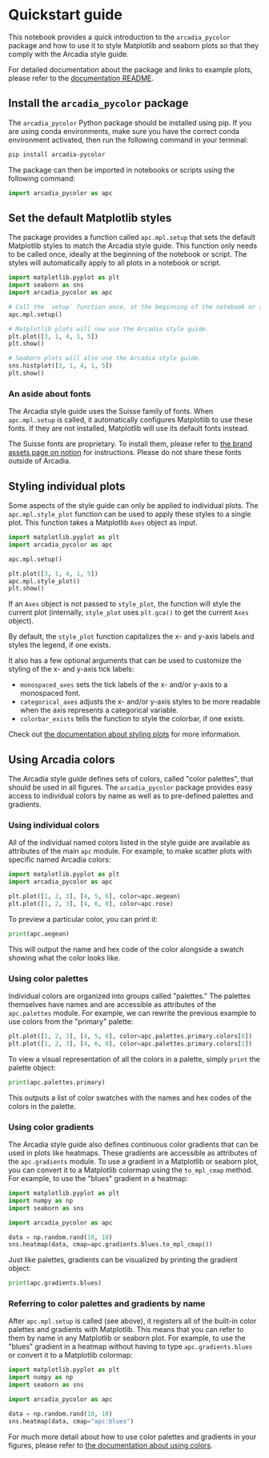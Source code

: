 # Quickstart guide

This notebook provides a quick introduction to the `arcadia_pycolor` package and how to use it to style Matplotlib and seaborn plots so that they comply with the Arcadia style guide.

For detailed documentation about the package and links to example plots, please refer to the [documentation README](/docs/README.md).

## Install the `arcadia_pycolor` package
The `arcadia_pycolor` Python package should be installed using pip. If you are using conda environments, make sure you have the correct conda environment activated, then run the following command in your terminal:

```bash
pip install arcadia-pycolor
```

The package can then be imported in notebooks or scripts using the following command:

```python
import arcadia_pycolor as apc
```

## Set the default Matplotlib styles

The package provides a function called `apc.mpl.setup` that sets the default Matplotlib styles to match the Arcadia style guide. This function only needs to be called once, ideally at the beginning of the notebook or script. The styles will automatically apply to all plots in a notebook or script.

```python
import matplotlib.pyplot as plt
import seaborn as sns
import arcadia_pycolor as apc

# Call the `setup` function once, at the beginning of the notebook or script.
apc.mpl.setup()

# Matplotlib plots will now use the Arcadia style guide.
plt.plot([3, 1, 4, 1, 5])
plt.show()

# Seaborn plots will also use the Arcadia style guide.
sns.histplot([3, 1, 4, 1, 5])
plt.show()
```

### An aside about fonts
The Arcadia style guide uses the Suisse family of fonts. When `apc.mpl.setup` is called, it automatically configures Matplotlib to use these fonts. If they are not installed, Matplotlib will use its default fonts instead.

The Suisse fonts are proprietary. To install them, please refer to [the brand assets page on notion](https://www.notion.so/arcadiascience/Brand-assets-ec521e5b599c4a5f88c5fae3a8ac14b7#d1cbc8fc315b4d10a8fd4cc7d9eb8c3f) for instructions. Please do not share these fonts outside of Arcadia.

## Styling individual plots

Some aspects of the style guide can only be applied to individual plots. The `apc.mpl.style_plot` function can be used to apply these styles to a single plot. This function takes a Matplotlib `Axes` object as input.

```python
import matplotlib.pyplot as plt
import arcadia_pycolor as apc

apc.mpl.setup()

plt.plot([3, 1, 4, 1, 5])
apc.mpl.style_plot()
plt.show()
```

If an `Axes` object is not passed to `style_plot`, the function will style the current plot (internally, `style_plot` uses `plt.gca()` to get the current `Axes` object).

By default, the `style_plot` function capitalizes the x- and y-axis labels and styles the legend, if one exists. 

It also has a few optional arguments that can be used to customize the styling of the x- and y-axis tick labels:

- `monospaced_axes` sets the tick labels of the x- and/or y-axis to a monospaced font.
- `categorical_axes` adjusts the x- and/or y-axis styles to be more readable when the axis represents a categorical variable.
- `colorbar_exists` tells the function to style the colorbar, if one exists.

Check out [the documentation about styling plots](/docs/style_usage.ipynb) for more information.

## Using Arcadia colors

The Arcadia style guide defines sets of colors, called "color palettes", that should be used in all figures. The `arcadia_pycolor` package provides easy access to individual colors by name as well as to pre-defined palettes and gradients. 

### Using individual colors

All of the individual named colors listed in the style guide are available as attributes of the main `apc` module. For example, to make scatter plots with specific named Arcadia colors:

```python
import matplotlib.pyplot as plt
import arcadia_pycolor as apc

plt.plot([1, 2, 3], [4, 5, 6], color=apc.aegean)
plt.plot([1, 2, 3], [4, 6, 8], color=apc.rose)
```

To preview a particular color, you can print it:

```python
print(apc.aegean)
```

This will output the name and hex code of the color alongside a swatch showing what the color looks like.

### Using color palettes

Individual colors are organized into groups called "palettes." The palettes themselves have names and are accessible as attributes of the `apc.palettes` module. For example, we can rewrite the previous example to use colors from the "primary" palette:

```python
plt.plot([1, 2, 3], [4, 5, 6], color=apc.palettes.primary.colors[0])
plt.plot([1, 2, 3], [4, 6, 8], color=apc.palettes.primary.colors[1])
```

To view a visual representation of all the colors in a palette, simply `print` the palette object:

```python
print(apc.palettes.primary)
```

This outputs a list of color swatches with the names and hex codes of the colors in the palette.

### Using color gradients

The Arcadia style guide also defines continuous color gradients that can be used in plots like heatmaps. These gradients are accessible as attributes of the `apc.gradients` module. To use a gradient in a Matplotlib or seaborn plot, you can convert it to a Matplotlib colormap using the `to_mpl_cmap` method. For example, to use the "blues" gradient in a heatmap:

```python
import matplotlib.pyplot as plt
import numpy as np
import seaborn as sns

import arcadia_pycolor as apc

data = np.random.rand(10, 10)
sns.heatmap(data, cmap=apc.gradients.blues.to_mpl_cmap())
```

Just like palettes, gradients can be visualized by printing the gradient object:

```python
print(apc.gradients.blues)
```

### Referring to color palettes and gradients by name

After `apc.mpl.setup` is called (see above), it registers all of the built-in color palettes and gradients with Matplotlib. This means that you can refer to them by name in any Matplotlib or seaborn plot. For example, to use the "blues" gradient in a heatmap without having to type `apc.gradients.blues` or convert it to a Matplotlib colormap:

```python
import matplotlib.pyplot as plt
import numpy as np
import seaborn as sns

import arcadia_pycolor as apc

data = np.random.rand(10, 10)
sns.heatmap(data, cmap="apc:blues")
```

For much more detail about how to use color palettes and gradients in your figures, please refer to [the documentation about using colors](/docs/color_usage.ipynb).

